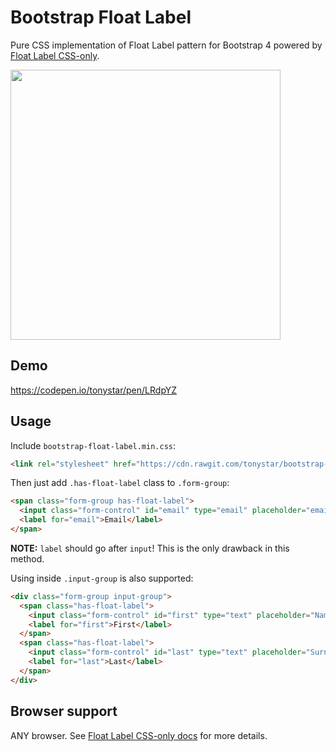 Bootstrap Float Label
=====================

Pure CSS implementation of Float Label pattern for Bootstrap 4 powered by [Float Label CSS-only](https://github.com/tonystar/float-label-css).

<img src="https://cdn.rawgit.com/tonystar/bootstrap-float-label/master/bootstrap-float-label.png" width="432"/>


## Demo

https://codepen.io/tonystar/pen/LRdpYZ


## Usage

Include `bootstrap-float-label.min.css`:
```html
<link rel="stylesheet" href="https://cdn.rawgit.com/tonystar/bootstrap-float-label/v1.0.0/dist/bootstrap-float-label.min.css"/>
```

Then just add `.has-float-label` class to `.form-group`:
```html
<span class="form-group has-float-label">
  <input class="form-control" id="email" type="email" placeholder="email@example.com"/>
  <label for="email">Email</label>
</span>
```

**NOTE:** `label` should go after `input`! This is the only drawback in this method.

Using inside `.input-group` is also supported:
```html
<div class="form-group input-group">
  <span class="has-float-label">
    <input class="form-control" id="first" type="text" placeholder="Name"/>
    <label for="first">First</label>
  </span>
  <span class="has-float-label">
    <input class="form-control" id="last" type="text" placeholder="Surname"/>
    <label for="last">Last</label>
  </span>
</div>
```


## Browser support

ANY browser. See [Float Label CSS-only docs](https://github.com/tonystar/float-label-css#browser-support) for more details.
